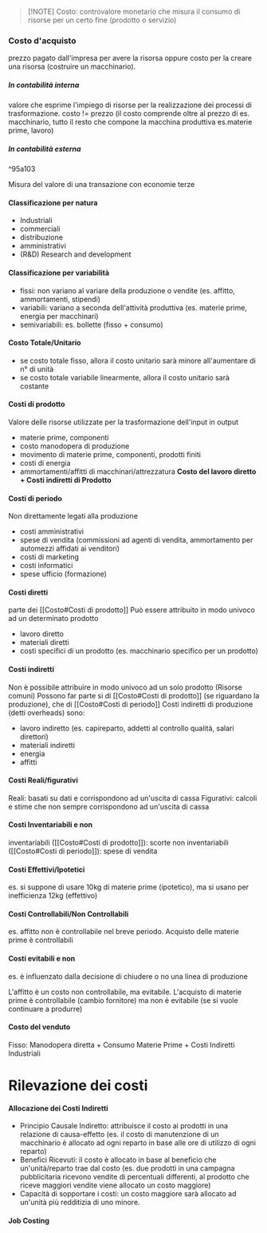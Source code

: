 

> [!NOTE] Costo:
> controvalore monetario che misura il consumo di risorse per un certo fine (prodotto o servizio)


### Costo d'acquisto
prezzo pagato dall'impresa per avere la risorsa oppure costo per la creare una risorsa (costruire un macchinario).


##### In contabilità interna 
valore che esprime l'impiego di risorse per la realizzazione dei processi di trasformazione.
costo != prezzo  (il costo comprende oltre al prezzo di es. macchinario, tutto il resto che compone la macchina produttiva es.materie prime, lavoro)

##### In contabilità esterna

^95a103

Misura del valore di una transazione con economie terze

#### Classificazione per natura
- Industriali
- commerciali
- distribuzione
- amministrativi
- (R&D) Research and development
#### Classificazione per variabilità
- fissi: non variano al variare della produzione o vendite (es. affitto, ammortamenti, stipendi)
- variabili: variano a seconda dell'attività produttiva (es. materie prime, energia per macchinari)
- semivariabili: es. bollette (fisso + consumo)
#### Costo Totale/Unitario
- se costo totale fisso, allora il costo unitario sarà minore all'aumentare di n° di unità
- se costo totale variabile linearmente, allora il costo unitario sarà costante

#### Costi di prodotto
Valore delle risorse utilizzate per la trasformazione dell'input in output
- materie prime, componenti
- costo manodopera di produzione
- movimento di materie prime, componenti, prodotti finiti
- costi di energia
- ammortamenti/affitti di macchinari/attrezzatura
**Costo del lavoro diretto + Costi indiretti di Prodotto**

#### Costi di periodo
Non direttamente legati alla produzione
- costi amministrativi
- spese di vendita (commissioni ad agenti di vendita, ammortamento per automezzi affidati ai venditori)
- costi di marketing
- costi informatici
- spese ufficio (formazione)


#### Costi diretti
parte dei [[Costo#Costi di prodotto]]
Può essere attribuito in modo univoco ad un determinato prodotto
- lavoro diretto
- materiali diretti
- costi specifici di un prodotto (es. macchinario specifico per un prodotto)

#### Costi indiretti
Non è possibile attribuire in modo univoco ad un solo prodotto (Risorse comuni)
Possono far parte si di [[Costo#Costi di prodotto]] (se riguardano la produzione), che di [[Costo#Costi di periodo]]
Costi indiretti di produzione (detti overheads) sono:
- lavoro indiretto (es. capireparto, addetti al controllo qualità, salari direttori)
- materiali indiretti
- energia
- affitti

#### Costi Reali/figurativi
Reali: basati su dati e corrispondono ad un'uscita di cassa
Figurativi: calcoli e stime che non sempre corrispondono ad un'uscita di cassa

#### Costi Inventariabili e non
inventariabili ([[Costo#Costi di prodotto]]):  scorte
non inventariabili ([[Costo#Costi di periodo]]): spese di vendita

#### Costi Effettivi/Ipotetici
es. si suppone di usare 10kg di materie prime (ipotetico), ma si usano per inefficienza 12kg (effettivo)

#### Costi Controllabili/Non Controllabili
es. affitto non è controllabile nel breve periodo. Acquisto delle materie prime è controllabili
#### Costi evitabili e non
es. è influenzato dalla decisione di chiudere o no una linea di produzione

L'affitto è un costo non controllabile, ma evitabile.
L'acquisto di materie prime è controllabile (cambio fornitore) ma non è evitabile (se si vuole continuare a produrre)

#### Costo del venduto
Fisso: Manodopera diretta + Consumo Materie Prime + Costi Indiretti Industriali

# Rilevazione dei costi

#### Allocazione dei Costi Indiretti
- Principio Causale Indiretto: attribuisce il costo ai prodotti in una relazione di causa-effetto (es. il costo di manutenzione di un macchinario è allocato ad ogni reparto in base alle ore di utilizzo di ogni reparto)
- Benefici Ricevuti: il costo è allocato in base al beneficio che un'unità/reparto trae dal costo (es. due prodotti in una campagna pubblicitaria ricevono vendite di percentuali differenti, al prodotto che riceve maggiori vendite viene allocato un costo maggiore)
- Capacità di sopportare i costi: un costo maggiore sarà allocato ad un'unità più redditizia di uno minore.

#### Job Costing